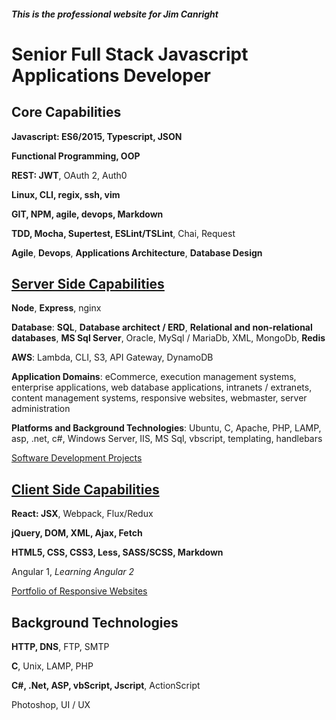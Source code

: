##### This is the professional website for **Jim Canright**

# Senior Full Stack Javascript Applications Developer

## Core Capabilities

**Javascript: ES6/2015, Typescript, JSON**

**Functional Programming, OOP**

**REST: JWT**, OAuth 2, Auth0

**Linux, CLI, regix, ssh, vim**

**GIT, NPM, agile, devops, Markdown**

**TDD, Mocha, Supertest, ESLint/TSLint**, Chai, Request

**Agile**, **Devops**, **Applications Architecture**, **Database Design**

## [Server Side Capabilities](/server-side.hmd)

**Node**, **Express**, nginx

**Database**: **SQL**, **Database architect / ERD**, **Relational and non-relational databases**, **MS Sql Server**, Oracle, MySql / MariaDb, XML, MongoDb, **Redis**

**AWS**: Lambda, CLI, S3, API Gateway, DynamoDB

**Application Domains**: eCommerce, execution management systems, enterprise applications, web database applications, intranets / extranets, content management systems, responsive websites, webmaster, server administration

**Platforms and Background Technologies**: Ubuntu, C, Apache, PHP, LAMP, asp, .net, c#, Windows Server, IIS, MS Sql, vbscript, templating, handlebars

[Software Development Projects](/projects.hmd)

## [Client Side Capabilities](/client-side.hmd)

**React: JSX**, Webpack, Flux/Redux

**jQuery, DOM, XML, Ajax, Fetch**

**HTML5, CSS, CSS3, Less, SASS/SCSS, Markdown**

Angular 1, *Learning Angular 2*

[Portfolio of Responsive Websites](/portfolio.hmd)

## Background Technologies

**HTTP, DNS**, FTP, SMTP

**C**, Unix, LAMP, PHP

**C#, .Net, ASP, vbScript, Jscript**, ActionScript

Photoshop, UI / UX

